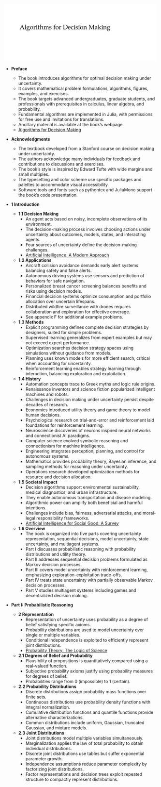 ![ADFM-algos-decision-makingbook](ADFM-algos-decision-makingbook.best.png)

- **Preface**
  - The book introduces algorithms for optimal decision making under uncertainty.
  - It covers mathematical problem formulations, algorithms, figures, examples, and exercises.
  - The book targets advanced undergraduates, graduate students, and professionals with prerequisites in calculus, linear algebra, and probability.
  - Fundamental algorithms are implemented in Julia, with permissions for free use and invitations for translations.
  - Ancillary material is available at the book’s webpage.
  - [Algorithms for Decision Making](http://mitpress.mit.edu/algorithms-for-decision-making)

- **Acknowledgments**
  - The textbook developed from a Stanford course on decision making under uncertainty.
  - The authors acknowledge many individuals for feedback and contributions to discussions and exercises.
  - The book’s style is inspired by Edward Tufte with wide margins and small multiples.
  - The typesetting and color scheme use specific packages and palettes to accommodate visual accessibility.
  - Software tools and fonts such as pythontex and JuliaMono support the book’s code presentation.

- **1 Introduction**
  - **1.1 Decision Making**
    - An agent acts based on noisy, incomplete observations of its environment.
    - The decision-making process involves choosing actions under uncertainty about outcomes, models, states, and interacting agents.
    - Four sources of uncertainty define the decision-making challenges.
    - [Artificial Intelligence: A Modern Approach](https://aima.cs.berkeley.edu/)
  - **1.2 Applications**
    - Aircraft collision avoidance demands early alert systems balancing safety and false alerts.
    - Autonomous driving systems use sensors and prediction of behaviors for safe navigation.
    - Personalized breast cancer screening balances benefits and risks using decision models.
    - Financial decision systems optimize consumption and portfolio allocation over uncertain lifespans.
    - Distributed wildfire surveillance with drones requires collaboration and exploration for effective coverage.
    - See appendix F for additional example problems.
  - **1.3 Methods**
    - Explicit programming defines complete decision strategies by designers, suited for simple problems.
    - Supervised learning generalizes from expert examples but may not exceed expert performance.
    - Optimization searches decision strategy spaces using simulations without guidance from models.
    - Planning uses known models for more efficient search, critical when accounting for uncertainty.
    - Reinforcement learning enables strategy learning through interaction, balancing exploration and exploitation.
  - **1.4 History**
    - Automation concepts trace to Greek myths and logic rule origins.
    - Renaissance inventors and science fiction popularized intelligent machines and robots.
    - Challenges in decision making under uncertainty persist despite decades of research.
    - Economics introduced utility theory and game theory to model human decisions.
    - Psychological research on trial-and-error and reinforcement laid foundations for reinforcement learning.
    - Neuroscience discoveries of neurons inspired neural networks and connectionist AI paradigms.
    - Computer science evolved symbolic reasoning and connectionism for machine intelligence.
    - Engineering integrates perception, planning, and control for autonomous systems.
    - Mathematics provides probability theory, Bayesian inference, and sampling methods for reasoning under uncertainty.
    - Operations research developed optimization methods for resource and decision allocation.
  - **1.5 Societal Impact**
    - Decision algorithms support environmental sustainability, medical diagnostics, and urban infrastructure.
    - They enable autonomous transportation and disease modeling.
    - Algorithmic power can amplify both beneficial and harmful intentions.
    - Challenges include bias, fairness, adversarial attacks, and moral-legal responsibility frameworks.
    - [Artificial Intelligence for Social Good: A Survey](https://arxiv.org/abs/2001.01818)
  - **1.6 Overview**
    - The book is organized into five parts covering uncertainty representation, sequential decisions, model uncertainty, state uncertainty, and multiagent systems.
    - Part I discusses probabilistic reasoning with probability distributions and utility theory.
    - Part II addresses sequential decision problems formulated as Markov decision processes.
    - Part III covers model uncertainty with reinforcement learning, emphasizing exploration-exploitation trade-offs.
    - Part IV treats state uncertainty with partially observable Markov decision processes.
    - Part V studies multiagent systems including games and decentralized decision making.

- **Part I: Probabilistic Reasoning**
  - **2 Representation**
    - Representation of uncertainty uses probability as a degree of belief satisfying specific axioms.
    - Probability distributions are used to model uncertainty over single or multiple variables.
    - Conditional independence is exploited to efficiently represent joint distributions.
    - [Probability Theory: The Logic of Science](https://bayes.wustl.edu/Manual/BayesManual.pdf)
  - **2.1 Degrees of Belief and Probability**
    - Plausibility of propositions is quantitatively compared using a real-valued function.
    - Subjective probability axioms justify using probability measures for degrees of belief.
    - Probabilities range from 0 (impossible) to 1 (certain).
  - **2.2 Probability Distributions**
    - Discrete distributions assign probability mass functions over finite sets.
    - Continuous distributions use probability density functions with integral normalization.
    - Cumulative distribution functions and quantile functions provide alternative characterizations.
    - Common distributions include uniform, Gaussian, truncated Gaussian, and mixture models.
  - **2.3 Joint Distributions**
    - Joint distributions model multiple variables simultaneously.
    - Marginalization applies the law of total probability to obtain individual distributions.
    - Discrete joint distributions use tables but suffer exponential parameter growth.
    - Independence assumptions reduce parameter complexity by factorizing joint distributions.
    - Factor representations and decision trees exploit repeated structure to compactly represent distributions.
